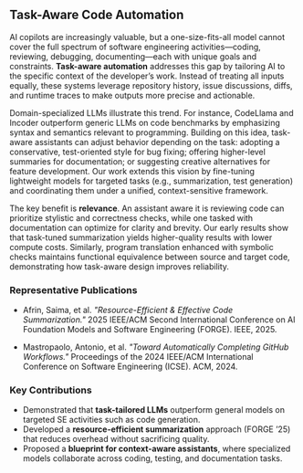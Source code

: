 ## Task-Aware Code Automation

AI copilots are increasingly valuable, but a one-size-fits-all model cannot cover the full spectrum of software engineering activities—coding, reviewing, debugging, documenting—each with unique goals and constraints. **Task-aware automation** addresses this gap by tailoring AI to the specific context of the developer’s work. Instead of treating all inputs equally, these systems leverage repository history, issue discussions, diffs, and runtime traces to make outputs more precise and actionable.

Domain-specialized LLMs illustrate this trend. For instance, CodeLlama and Incoder outperform generic LLMs on code benchmarks by emphasizing syntax and semantics relevant to programming. Building on this idea, task-aware assistants can adjust behavior depending on the task: adopting a conservative, test-oriented style for bug fixing; offering higher-level summaries for documentation; or suggesting creative alternatives for feature development. Our work extends this vision by fine-tuning lightweight models for targeted tasks (e.g., summarization, test generation) and coordinating them under a unified, context-sensitive framework.

The key benefit is **relevance**. An assistant aware it is reviewing code can prioritize stylistic and correctness checks, while one tasked with documentation can optimize for clarity and brevity. Our early results show that task-tuned summarization yields higher-quality results with lower compute costs. Similarly, program translation enhanced with symbolic checks maintains functional equivalence between source and target code, demonstrating how task-aware design improves reliability.

### Representative Publications
- Afrin, Saima, et al. *"Resource-Efficient & Effective Code Summarization."* 2025 IEEE/ACM Second International Conference on AI Foundation Models and Software Engineering (FORGE). IEEE, 2025.  

- Mastropaolo, Antonio, et al. *"Toward Automatically Completing GitHub Workflows."* Proceedings of the 2024 IEEE/ACM International Conference on Software Engineering (ICSE). ACM, 2024.  

### Key Contributions
- Demonstrated that **task-tailored LLMs** outperform general models on targeted SE activities such as code generation.  
- Developed a **resource-efficient summarization** approach (FORGE ’25) that reduces overhead without sacrificing quality.  
- Proposed a **blueprint for context-aware assistants**, where specialized models collaborate across coding, testing, and documentation tasks.